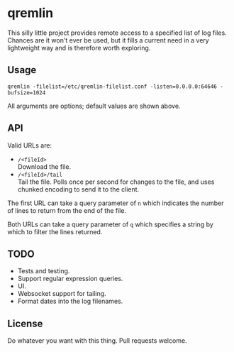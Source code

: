 # qremlin

This silly little project provides remote access to a specified list of log
files. Chances are it won't ever be used, but it fills a current need in a
very lightweight way and is therefore worth exploring.

## Usage

`qremlin -filelist=/etc/qremlin-filelist.conf -listen=0.0.0.0:64646 -bufsize=1024`

All arguments are options; default values are shown above.

## API

Valid URLs are:

* `/<fileId>`<br />
  Download the file.
* `/<fileId>/tail`<br />
  Tail the file. Polls once per second for changes to the file, and uses
  chunked encoding to send it to the client.

The first URL can take a query parameter of `n` which indicates the number
of lines to return from the end of the file.

Both URLs can take a query parameter of `q` which specifies a string by
which to filter the lines returned.

## TODO

* Tests and testing.
* Support regular expression queries.
* UI.
* Websocket support for tailing.
* Format dates into the log filenames.

## License

Do whatever you want with this thing. Pull requests welcome.
